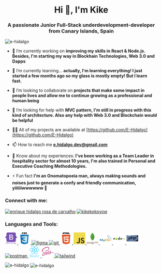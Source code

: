 <h1 align="center">Hi 👋, I'm Kike</h1>
<h3 align="center">A passionate Junior Full-Stack underdevelopment-developer from Canary Islands, Spain</h3>

<p align="left"> <img src="https://komarev.com/ghpvc/?username=e-hidalgo&label=Profile%20views&color=0e75b6&style=flat" alt="e-hidalgo" /> </p>

- 🔭 I’m currently working on **improving my skills in React & Node.js. Besides, I'm starting my way in Blockhain Technologies, Web 3.0 and Dapps**

- 🌱 I’m currently learning... **actually, I'm learning everything! I just started a few months ago so my glass is mostly empty! But I learn fast.**

- 👯 I’m looking to collaborate on **projects that make some impact in people lives and allow me to continue growing as a professional and human being**

- 🤝 I’m looking for help with **MVC pattern, I'm still in progress with this kind of architecture. Also any help with Web 3.0 and Blockchain would be helpful**

- 👨‍💻 All of my projects are available at [https://github.com/E-Hidalgo](https://github.com/E-Hidalgo)

- 📫 How to reach me **e.hidalgo.dev@gmail.com**

- 📄 Know about my experiences: **I've been working as a Team Leader in hospitality sector for almost 10 years, I'm also trained in Personal and Executive Coaching Methodologies.**

- ⚡ Fun fact **I'm an Onomatopoeia man, always making sounds and noises just to generate a confy and friendly communication, yiiiiiiwwwwww 🤙**

<h3 align="left">Connect with me:</h3>
<p align="left">
<a href="https://www.linkedin.com/in/enrique-hidalgo-rosa-de-carvalho-b17aa915a/" target="blank"><img align="center" src="https://raw.githubusercontent.com/rahuldkjain/github-profile-readme-generator/master/src/images/icons/Social/linked-in-alt.svg" alt="enrique hidalgo rosa de carvalho" height="30" width="40" /></a>
<a href="https://instagram.com/kikekokoyow" target="blank"><img align="center" src="https://raw.githubusercontent.com/rahuldkjain/github-profile-readme-generator/master/src/images/icons/Social/instagram.svg" alt="kikekokoyow" height="30" width="40" /></a>
</p>

<h3 align="left">Languages and Tools:</h3>
<p align="left"> <a href="https://getbootstrap.com" target="_blank" rel="noreferrer"> <img src="https://raw.githubusercontent.com/devicons/devicon/master/icons/bootstrap/bootstrap-plain-wordmark.svg" alt="bootstrap" width="40" height="40"/> </a> <a href="https://www.w3schools.com/css/" target="_blank" rel="noreferrer"> <img src="https://raw.githubusercontent.com/devicons/devicon/master/icons/css3/css3-original-wordmark.svg" alt="css3" width="40" height="40"/> </a> <a href="https://www.figma.com/" target="_blank" rel="noreferrer"> <img src="https://www.vectorlogo.zone/logos/figma/figma-icon.svg" alt="figma" width="40" height="40"/> </a> <a href="https://git-scm.com/" target="_blank" rel="noreferrer"> <img src="https://www.vectorlogo.zone/logos/git-scm/git-scm-icon.svg" alt="git" width="40" height="40"/> </a> <a href="https://www.w3.org/html/" target="_blank" rel="noreferrer"> <img src="https://raw.githubusercontent.com/devicons/devicon/master/icons/html5/html5-original-wordmark.svg" alt="html5" width="40" height="40"/> </a> <a href="https://developer.mozilla.org/en-US/docs/Web/JavaScript" target="_blank" rel="noreferrer"> <img src="https://raw.githubusercontent.com/devicons/devicon/master/icons/javascript/javascript-original.svg" alt="javascript" width="40" height="40"/> </a> <a href="https://www.mongodb.com/" target="_blank" rel="noreferrer"> <img src="https://raw.githubusercontent.com/devicons/devicon/master/icons/mongodb/mongodb-original-wordmark.svg" alt="mongodb" width="40" height="40"/> </a> <a href="https://www.mysql.com/" target="_blank" rel="noreferrer"> <img src="https://raw.githubusercontent.com/devicons/devicon/master/icons/mysql/mysql-original-wordmark.svg" alt="mysql" width="40" height="40"/> </a> <a href="https://nodejs.org" target="_blank" rel="noreferrer"> <img src="https://raw.githubusercontent.com/devicons/devicon/master/icons/nodejs/nodejs-original-wordmark.svg" alt="nodejs" width="40" height="40"/> </a> <a href="https://www.php.net" target="_blank" rel="noreferrer"> <img src="https://raw.githubusercontent.com/devicons/devicon/master/icons/php/php-original.svg" alt="php" width="40" height="40"/> </a> <a href="https://postman.com" target="_blank" rel="noreferrer"> <img src="https://www.vectorlogo.zone/logos/getpostman/getpostman-icon.svg" alt="postman" width="40" height="40"/> </a> <a href="https://reactjs.org/" target="_blank" rel="noreferrer"> <img src="https://raw.githubusercontent.com/devicons/devicon/master/icons/react/react-original-wordmark.svg" alt="react" width="40" height="40"/> </a> <a href="https://sass-lang.com" target="_blank" rel="noreferrer"> <img src="https://raw.githubusercontent.com/devicons/devicon/master/icons/sass/sass-original.svg" alt="sass" width="40" height="40"/> </a> <a href="https://tailwindcss.com/" target="_blank" rel="noreferrer"> <img src="https://www.vectorlogo.zone/logos/tailwindcss/tailwindcss-icon.svg" alt="tailwind" width="40" height="40"/> </a> </p>

<p><img align="left" src="https://github-readme-stats.vercel.app/api/top-langs?username=e-hidalgo&show_icons=true&locale=en&layout=compact" alt="e-hidalgo" /></p>

<p>&nbsp;<img align="center" src="https://github-readme-stats.vercel.app/api?username=e-hidalgo&show_icons=true&locale=en" alt="e-hidalgo" /></p>
